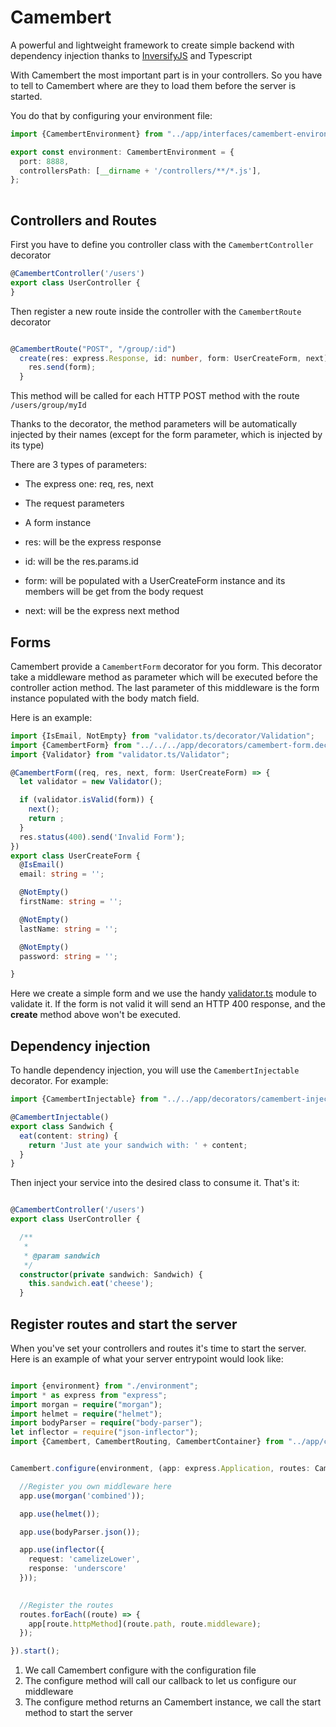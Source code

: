# Camembert

A powerful and lightweight framework to create simple backend with dependency injection thanks to [InversifyJS](https://github.com/inversify/InversifyJS) and Typescript

With Camembert the most important part is in your controllers. So you have to tell to Camembert where 
are they to load them before the server is started.

You do that by configuring your environment file: 
```ts 
import {CamembertEnvironment} from "../app/interfaces/camembert-environment.interface";

export const environment: CamembertEnvironment = {
  port: 8888,
  controllersPath: [__dirname + '/controllers/**/*.js'],
};
 
```

## Controllers and Routes
First you have to define you controller class with the `CamembertController` decorator

```ts
@CamembertController('/users')
export class UserController {
}

```

Then register a new route inside the controller with the `CamembertRoute` decorator
```ts 

@CamembertRoute("POST", "/group/:id")
  create(res: express.Response, id: number, form: UserCreateForm, next) {
    res.send(form);
  }

```

This method will be called for each HTTP POST method with the route `/users/group/myId`

Thanks to the decorator, the method parameters will be automatically injected by their names (except for the form parameter, which is injected by its type)
 
There are 3 types of parameters:
- The express one: req, res, next
- The request parameters
- A form instance


- res: will be the express response
- id: will be the res.params.id
- form: will be populated with a UserCreateForm instance and its members will be get from the body request
- next: will be the express next method


## Forms
Camembert provide a `CamembertForm` decorator for you form.
This decorator take a middleware method as parameter which will be executed before the controller action method.
The last parameter of this middleware is the form instance populated with the body match field.

Here is an example: 
```ts 
import {IsEmail, NotEmpty} from "validator.ts/decorator/Validation";
import {CamembertForm} from "../../../app/decorators/camembert-form.decorator";
import {Validator} from "validator.ts/Validator";

@CamembertForm((req, res, next, form: UserCreateForm) => {
  let validator = new Validator();

  if (validator.isValid(form)) {
    next();
    return ;
  }
  res.status(400).send('Invalid Form');
})
export class UserCreateForm {
  @IsEmail()
  email: string = '';

  @NotEmpty()
  firstName: string = '';

  @NotEmpty()
  lastName: string = '';

  @NotEmpty()
  password: string = '';

}


```

Here we create a simple form and we use the handy [validator.ts](https://www.npmjs.com/package/validator.ts) module to 
validate it.
If the form is not valid it will send an HTTP 400 response, and the **create** method above won't be executed.


## Dependency injection

To handle dependency injection, you will use the `CamembertInjectable` decorator. 
For example:
 
```ts 
import {CamembertInjectable} from "../../app/decorators/camembert-injectable.decorator";

@CamembertInjectable()
export class Sandwich {
  eat(content: string) {
    return 'Just ate your sandwich with: ' + content;
  }
}

```

Then inject your service into the desired class to consume it. That's it: 

```ts

@CamembertController('/users')
export class UserController {

  /**
   *
   * @param sandwich
   */
  constructor(private sandwich: Sandwich) {
    this.sandwich.eat('cheese');
  }


```

## Register routes and start the server

When you've set your controllers and routes it's time to start the server. 
Here is an example of what your server entrypoint would look like: 

```ts

import {environment} from "./environment";
import * as express from "express";
import morgan = require("morgan");
import helmet = require("helmet");
import bodyParser = require("body-parser");
let inflector = require("json-inflector");
import {Camembert, CamembertRouting, CamembertContainer} from "../app/camembert";


Camembert.configure(environment, (app: express.Application, routes: CamembertRouting[], container: CamembertContainer) => {

  //Register you own middleware here
  app.use(morgan('combined'));

  app.use(helmet());

  app.use(bodyParser.json());

  app.use(inflector({
    request: 'camelizeLower',
    response: 'underscore'
  }));

  
  //Register the routes
  routes.forEach((route) => {
    app[route.httpMethod](route.path, route.middleware);
  });

}).start();


```

1. We call Camembert configure with the configuration file
2. The configure method will call our callback to let us configure our middleware
3. The configure method returns an Camembert instance, we call the start method to start the server
